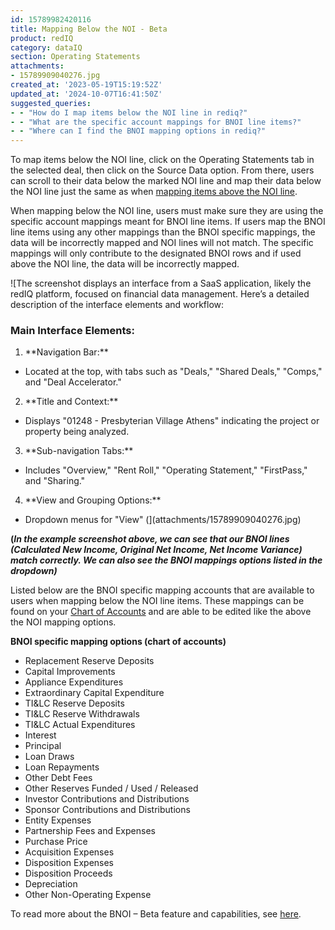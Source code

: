 ```yaml
---
id: 15789982420116
title: Mapping Below the NOI - Beta
product: redIQ
category: dataIQ
section: Operating Statements
attachments:
- 15789909040276.jpg
created_at: '2023-05-19T15:19:52Z'
updated_at: '2024-10-07T16:41:50Z'
suggested_queries:
- - "How do I map items below the NOI line in rediq?"
- - "What are the specific account mappings for BNOI line items?"
- - "Where can I find the BNOI mapping options in rediq?"
---
```

To map items below the NOI line, click on the Operating Statements tab in the selected deal, then click on the Source Data option. From there, users can scroll to their data below the marked NOI line and map their data below the NOI line just the same as when [mapping items above the NOI line](https://rediq.zendesk.com/hc/en-us/articles/360043783112-Mapping-Operating-Statements-#mapping-operating-statements-0-0).

When mapping below the NOI line, users must make sure they are using the specific account mappings meant for BNOI line items. If users map the BNOI line items using any other mappings than the BNOI specific mappings, the data will be incorrectly mapped and NOI lines will not match. The specific mappings will only contribute to the designated BNOI rows and if used above the NOI line, the data will be incorrectly mapped.

![The screenshot displays an interface from a SaaS application, likely the redIQ platform, focused on financial data management. Here’s a detailed description of the interface elements and workflow:
### Main Interface Elements:
1. \*\*Navigation Bar:\*\*
- Located at the top, with tabs such as "Deals," "Shared Deals," "Comps," and "Deal Accelerator."
2. \*\*Title and Context:\*\*
- Displays "01248 - Presbyterian Village Athens" indicating the project or property being analyzed.
3. \*\*Sub-navigation Tabs:\*\*
- Includes "Overview," "Rent Roll," "Operating Statement," "FirstPass," and "Sharing."
4. \*\*View and Grouping Options:\*\*
- Dropdown menus for "View" (](attachments/15789909040276.jpg)

**(*In the example screenshot above, we can see that our BNOI lines (Calculated New Income, Original Net Income, Net Income Variance) match correctly. We can also see the BNOI mappings options listed in the dropdown)***

Listed below are the BNOI specific mapping accounts that are available to users when mapping below the NOI line items. These mappings can be found on your [Chart of Accounts](https://rediq.zendesk.com/hc/en-us/articles/360036506651-Chart-of-Accounts) and are able to be edited like the above the NOI mapping options.

**BNOI specific mapping options (chart of accounts)**

* Replacement Reserve Deposits
* Capital Improvements
* Appliance Expenditures
* Extraordinary Capital Expenditure
* TI&LC Reserve Deposits
* TI&LC Reserve Withdrawals
* TI&LC Actual Expenditures
* Interest
* Principal
* Loan Draws
* Loan Repayments
* Other Debt Fees
* Other Reserves Funded / Used / Released
* Investor Contributions and Distributions
* Sponsor Contributions and Distributions
* Entity Expenses
* Partnership Fees and Expenses
* Purchase Price
* Acquisition Expenses
* Disposition Expenses
* Disposition Proceeds
* Depreciation
* Other Non-Operating Expense

To read more about the BNOI – Beta feature and capabilities, see [here](https://rediq.zendesk.com/hc/en-us/articles/15337174906644-Below-the-NOI-Beta#below-the-noi-beta-0-0).
